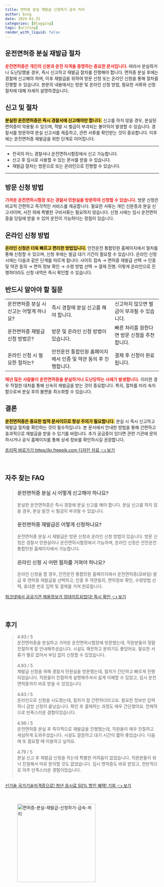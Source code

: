 ```yaml
---
title: 면허증 분실 재발급 신청하기 급속 처리
author: bing
date: 2025-01-31
categories: [Blogging]
tags: [writing]
render_with_liquid: false
---
```



<h2 id='운전면허증 분실 재발급 절차'>운전면허증 분실 재발급 절차</h2>

<p><b><span style="color: #ee2323;">운전면허증은 개인의 신분과 운전 자격을 증명하는 중요한 문서입니다.</span></b> 따라서 분실하거나 도난당했을 경우, 즉시 신고하고 재발급 절차를 진행해야 합니다. 면허증 분실 후에는 경찰에 신고해야 하며, 이후 재발급을 위하여 방문 신청 또는 온라인 신청을 통해 절차를 진행할 수 있습니다. 본문의 내용에서는 방문 및 온라인 신청 방법, 필요한 서류와 신청 절차에 대해 자세히 설명하겠습니다.</p>

<h2 id='신고 및 절차'>신고 및 절차</h2>

<p><b><span style="background-color: #ffe066;">분실한 운전면허증은 즉시 경찰서에 신고해야만 합니다.</span></b> 신고를 하지 않을 경우, 분실된 면허증이 악용될 수 있으며, 적발 시 벌금이 부과되는 불이익이 발생할 수 있습니다. 경찰서를 방문하여 분실 신고서를 제출하고, 관련 서류를 확인받는 것이 중요합니다. 이후에는 운전면허증 재발급을 위한 단계로 이어집니다.</p>

<hr />

<ul>
    <li>전국의 어느 경찰서나 운전면허시험장에서 신고 가능합니다.</li>
    <li>신고 후 임시로 사용할 수 있는 문서를 받을 수 있습니다.</li>
    <li>재발급 절차는 방문으로 또는 온라인으로 진행할 수 있습니다.</li>
</ul>

<hr />

<h2 id='방문 신청 방법'>방문 신청 방법</h2>

<p><b><span style="color: #ee2323;">가까운 운전면허시험장 또는 경찰서 민원실을 방문하여 신청할 수 있습니다.</span></b> 방문 신청은 비교적 간편하고 즉각적인 서비스를 제공합니다. 필요한 서류는 개인 신분증과 분실 신고서이며, 사진 외에 특별한 구비서류는 필요하지 않습니다. 신청 시에는 임시 운전면허증을 당일에 받을 수 있어 운전이 가능하다는 장점이 있습니다.</p>

<h2 id='온라인 신청 방법'>온라인 신청 방법</h2>

<p><b><span style="background-color: #ffe066;">온라인 신청은 더욱 빠르고 편리한 방법입니다.</span></b> 안전운전 통합민원 홈페이지에서 절차를 통해 신청할 수 있으며, 신청 후에는 발급 대기 기간이 필요할 수 있습니다. 온라인 신청 시에는 다음과 같은 단계를 따르게 됩니다: 사이트 접속 → 면허증 재발급 선택 → 인증 및 약관 동의 → 면허 정보 확인 → 수령 방법 선택 → 결제 진행. 이렇게 온라인으로 진행하더라도 신청 내역은 즉시 확인할 수 있습니다.</p>

<h2 id='반드시 알아야 할 질문'>반드시 알아야 할 질문</h2>

<table>
    <tr>
        <td>운전면허증 분실 시 신고는 어떻게 하나요?</td>
        <td>즉시 경찰에 분실 신고를 해야 합니다.</td>
        <td>신고하지 않으면 벌금이 부과될 수 있습니다.</td>
    </tr>
    <tr>
        <td>운전면허증 재발급 신청 방법은?</td>
        <td>방문 및 온라인 신청 방법이 있습니다.</td>
        <td>빠른 처리를 원한다면 방문 신청을 추천합니다.</td>
    </tr>
    <tr>
        <td>온라인 신청 시 필요한 절차는?</td>
        <td>안전운전 통합민원 홈페이지에서 인증 및 약관 동의 후 진행합니다.</td>
        <td>결제 후 신청이 완료됩니다.</td>
    </tr>
</table>

<p><b><span style="color: #ee2323;">매년 많은 사람들이 운전면허증을 분실하거나 도난당하는 사례가 발생합니다.</span></b> 이러한 경우 적절한 대처를 통해 신속히 재발급을 받는 것이 중요합니다. 특히, 절차를 미리 숙지함으로써 분실 후의 불편을 최소화할 수 있습니다.</p>

<h2 id='결론'>결론</h2>

<p><b><span style="background-color: #ffe066;">운전면허증은 중요한 법적 문서이므로 항상 주의가 필요합니다.</span></b> 분실 시 즉시 신고하고 재발급 절차를 확인하는 것이 필수적입니다. 본 문서에서 안내한 방법을 통해 간편하고 효과적으로 재발급을 받을 수 있기를 바랍니다. 추가 궁금증이 있다면 관련 기관에 문의하시거나 공식 홈페이지를 통해 상세 정보를 확인하시길 권장합니다.</p>


<p><a class="click-button" title="프리픽 바로가기 https//kr.freepik.com 디자인 자료" href="https://adkhouse.github.io/posts/%ED%94%84%EB%A6%AC%ED%94%BD-%EB%B0%94%EB%A1%9C%EA%B0%80%EA%B8%B0-httpskr.freepik.com-%EB%94%94%EC%9E%90%EC%9D%B8-%EC%9E%90%EB%A3%8C/" rel="dofollow">프리픽 바로가기 https//kr.freepik.com 디자인 자료 👈 보기</a></p><br>
<h2 id='자주_찾는_FAQ'>자주 찾는 FAQ</h2>
<div itemscope="" itemtype="https://schema.org/FAQPage"> 
<blockquote> 
<div itemscope="" itemprop="mainEntity" itemtype="https://schema.org/Question"> 
<h3 itemprop="name">운전면허증 분실 시 어떻게 신고해야 하나요?</h3> 
<div itemscope="" itemprop="acceptedAnswer" itemtype="https://schema.org/Answer"> 
<span itemprop="text"> 
<p>분실한 운전면허증은 즉시 경찰에 분실 신고를 해야 합니다. 분실 신고를 하지 않을 경우, 분실 발견 시 벌금이 부과될 수 있습니다.</p> 
</span> 
</div> 
</div> 
<div itemscope="" itemprop="mainEntity" itemtype="https://schema.org/Question"> 
<h3 itemprop="name">운전면허증 재발급은 어떻게 신청하나요?</h3> 
<div itemscope="" itemprop="acceptedAnswer" itemtype="https://schema.org/Answer"> 
<span itemprop="text"> 
<p>운전면허증 분실 시 재발급은 방문 신청과 온라인 신청 방법이 있습니다. 방문 신청은 경찰서 민원실이나 운전면허시험장에서 가능하며, 온라인 신청은 안전운전 통합민원 홈페이지에서 가능합니다.</p> 
</span> 
</div> 
</div> 
<div itemscope="" itemprop="mainEntity" itemtype="https://schema.org/Question"> 
<h3 itemprop="name">온라인 신청 시 어떤 절차를 거쳐야 하나요?</h3> 
<div itemscope="" itemprop="acceptedAnswer" itemtype="https://schema.org/Answer"> 
<span itemprop="text"> 
<p>온라인 신청을 할 경우, 안전운전 통합민원 홈페이지에서 운전면허증(모바일) 발급 후 면허증 재발급을 선택하고, 인증 후 약관동의, 면허정보 확인, 수령방법 선택, 휴대폰 번호 입력 및 결제를 거쳐 완료됩니다.</p> 
</span> 
</div> 
</div> 
</blockquote> 
</div>
<p><a class="click-button" title="워크넷에서 공공기관 채용정보가 업데이트되었다! 즉시 확인" href="https://adkhouse.github.io/posts/%EC%9B%8C%ED%81%AC%EB%84%B7%EC%97%90%EC%84%9C-%EA%B3%B5%EA%B3%B5%EA%B8%B0%EA%B4%80-%EC%B1%84%EC%9A%A9%EC%A0%95%EB%B3%B4%EA%B0%80-%EC%97%85%EB%8D%B0%EC%9D%B4%ED%8A%B8%EB%90%98%EC%97%88%EB%8B%A4!-%EC%A6%89%EC%8B%9C-%ED%99%95%EC%9D%B8/" rel="dofollow">워크넷에서 공공기관 채용정보가 업데이트되었다! 즉시 확인 👈 보기</a></p><br>
<h2 id='후기'>후기</h2>
<div itemscope itemtype="https://schema.org/Product">
  <blockquote>
  <div itemprop="review" itemscope itemtype="https://schema.org/Review">
      <div itemprop="reviewRating" itemscope itemtype="https://schema.org/Rating"> <span itemprop="ratingValue">4.93</span> / <span itemprop="bestRating">5</span> </div>
      <span itemprop="reviewBody">운전면허증을 분실하고 가까운 운전면허시험장에 방문했는데, 직원분들이 정말 친절하게 잘 안내해주셨습니다. 시설도 깨끗하고 분위기도 좋았어요. 필요한 서류가 별로 없어서 부담 없이 신청할 수 있었습니다.</span>
  </div>
  <br>
  <div itemprop="review" itemscope itemtype="https://schema.org/Review">
      <div itemprop="reviewRating" itemscope itemtype="https://schema.org/Rating"> <span itemprop="ratingValue">4.93</span> / <span itemprop="bestRating">5</span> </div>
      <span itemprop="reviewBody">재발급 신청을 위해 경찰서 민원실을 방문했는데, 절차가 간단하고 빠르게 진행되었습니다. 직원들이 친절하게 설명해주셔서 쉽게 이해할 수 있었고, 임시 운전면허증까지 바로 받을 수 있었습니다.</span>
  </div>
  <br>
  <div itemprop="review" itemscope itemtype="https://schema.org/Review">
      <div itemprop="reviewRating" itemscope itemtype="https://schema.org/Rating"> <span itemprop="ratingValue">4.83</span> / <span itemprop="bestRating">5</span> </div>
      <span itemprop="reviewBody">온라인으로 신청을 시도했는데, 절차가 참 간편하더라고요. 필요한 정보만 입력하니 금방 신청이 끝났습니다. 확인 후 결제하는 과정도 매우 간단했어요. 전체적으로 만족스러운 경험이었습니다.</span>
  </div>
  <br>
  <div itemprop="review" itemscope itemtype="https://schema.org/Review">
      <div itemprop="reviewRating" itemscope itemtype="https://schema.org/Rating"> <span itemprop="ratingValue">4.96</span> / <span itemprop="bestRating">5</span> </div>
      <span itemprop="reviewBody">운전면허증 분실 후 즉각적으로 재발급을 진행했는데, 직원들이 매우 친절하고 세심하게 도와주셨습니다. 시설도 깔끔하고 대기 시간이 짧아 좋았습니다. 다음에 또 필요할 때 이용하고 싶어요.</span>
  </div>
  <br>
  <div itemprop="review" itemscope itemtype="https://schema.org/Review">
      <div itemprop="reviewRating" itemscope itemtype="https://schema.org/Rating"> <span itemprop="ratingValue">4.79</span> / <span itemprop="bestRating">5</span> </div>
      <span itemprop="reviewBody">분실 신고 후 재발급 신청을 하는데 특별한 어려움이 없었습니다. 직원분들이 워낙 친절해서 따로 문의할 것도 없었습니다. 임시 면허증도 바로 받았고, 전반적으로 아주 만족스러운 경험이었습니다.</span>
  </div>
  <br>
  </blockquote>
</div>
<p><a class="click-button" title="신기술 국가기술자격증으로! 청년 응시료 50% 할인 혜택! 기회" href="https://adkhouse.github.io/posts/%EC%8B%A0%EA%B8%B0%EC%88%A0-%EA%B5%AD%EA%B0%80%EA%B8%B0%EC%88%A0%EC%9E%90%EA%B2%A9%EC%A6%9D%EC%9C%BC%EB%A1%9C!-%EC%B2%AD%EB%85%84-%EC%9D%91%EC%8B%9C%EB%A3%8C-50-%ED%95%A0%EC%9D%B8-%ED%98%9C%ED%83%9D!-%EA%B8%B0%ED%9A%8C/" rel="dofollow">신기술 국가기술자격증으로! 청년 응시료 50% 할인 혜택! 기회 👈 보기</a></p><br>
<figure class="image"><img src="https://adkhouse.github.io/assets/img/thumbnail/면허증-분실-재발급-신청하기-급속-처리.webp" alt="면허증-분실-재발급-신청하기-급속-처리" width="256" height="256"></figure>